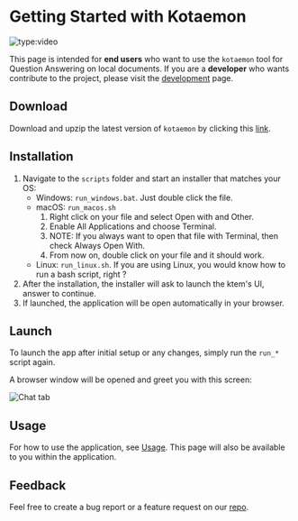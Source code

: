 # Getting Started with Kotaemon

![type:video](https://github.com/Cinnamon/kotaemon/assets/25688648/815ecf68-3a02-4914-a0dd-3f8ec7e75cd9)

This page is intended for **end users** who want to use the `kotaemon` tool for Question
Answering on local documents. If you are a **developer** who wants contribute to the project, please visit the [development](development/index.md) page.

## Download

Download and upzip the latest version of `kotaemon` by clicking this
[link](https://github.com/Cinnamon/kotaemon/archive/refs/heads/main.zip).

## Installation

1. Navigate to the `scripts` folder and start an installer that matches your OS:
   - Windows: `run_windows.bat`. Just double click the file.
   - macOS: `run_macos.sh`
     1. Right click on your file and select Open with and Other.
     2. Enable All Applications and choose Terminal.
     3. NOTE: If you always want to open that file with Terminal, then check Always Open With.
     4. From now on, double click on your file and it should work.
   - Linux: `run_linux.sh`. If you are using Linux, you would know how to run a bash script, right ?
2. After the installation, the installer will ask to launch the ktem's UI, answer to continue.
3. If launched, the application will be open automatically in your browser.

## Launch

To launch the app after initial setup or any changes, simply run the `run_*` script again.

A browser window will be opened and greet you with this screen:

![Chat tab](https://raw.githubusercontent.com/Cinnamon/kotaemon/main/docs/images/chat-tab.png)

## Usage

For how to use the application, see [Usage](usage.md). This page will also be available to
you within the application.

## Feedback

Feel free to create a bug report or a feature request on our [repo](https://github.com/Cinnamon/kotaemon/issues).
